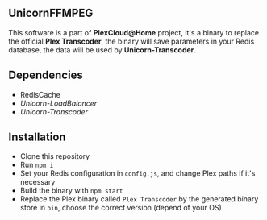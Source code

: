 ## UnicornFFMPEG

This software is a part of __PlexCloud@Home__ project, it's a binary to replace the official __Plex Transcoder__, the binary will save parameters in your Redis database, the data will be used by __Unicorn-Transcoder__.

## Dependencies
* RedisCache
* *Unicorn-LoadBalancer*
* *Unicorn-Transcoder*

## Installation
* Clone this repository
* Run `npm i`
* Set your Redis configuration in `config.js`, and change Plex paths if it's necessary
* Build the binary with `npm start`
* Replace the Plex binary called `Plex Transcoder` by the generated binary store in `bin`, choose the correct version (depend of your OS)